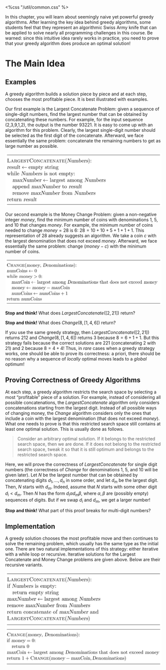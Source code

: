 <%css "/util/common.css" %>

In this chapter, you will learn about seemingly naive yet powerful 
greedy algorithms. After learning the key idea behind greedy algorithms, 
some students feel that they represent an algorithmic Swiss Army knife 
that can be applied to solve nearly all programming challenges in this course. 
Be warned: since this intuitive idea rarely works in practice, you need to 
prove that your greedy algorithm does produce an optimal solution!

# The Main Idea

## Examples

A greedy algorithm builds a solution piece by piece and at each step, 
chooses the most profitable piece. It is best illustrated with examples.

Our first example is the Largest Concatenate Problem: 
given a sequence of single-digit numbers, find the largest number that can 
be obtained by concatenating these numbers. For example, for the input 
sequence (2,3,9,1,2), the output is the number 93221. 
It is easy to come up with an algorithm for this problem. 
Clearly, the largest single-digit number should be selected as the 
first digit of the concatenate. Afterward, we face essentially the 
same problem: concatenate the remaining numbers to get as large number 
as possible.

<img src="../../images/greedy_1.png">

Our second example is the Money Change Problem: given a non-negative 
integer $money$, find the minimum number of coins with denominations 
$1$, $5$, and $10$ that changes $money$. For example, the minimum number of 
coins needed to change $money = 28$ is $6$: $28 = 10+10+5+1+1+1$. 
This representation of $28$ already suggests an algorithm. 
We take a coin $c$ with the largest denomination that does not exceed $money$. 
Afterward, we face essentially the same problem: change $(money − c)$ 
with the minimum number of coins.

<img src="../../images/greedy_2.png">

**Stop and think!** What does ${LargestConcatenate}([2, 21])$ return?

**Stop and think!** What does ${Change}(8, [1, 4, 6])$ return?

If you use the same greedy strategy, 
then ${LargestConcatenate}([2, 21])$ returns $212$ and 
${Change}(8, [1, 4, 6])$ returns $3$ because $8 = 6 + 1 + 1$. 
But this strategy fails because the correct solutions are $221$ 
(concatenating $2$ with $21$) and $2$ because $8 = 4 + 4$!
Thus, in *rare* cases when a greedy strategy works, one should 
be able to prove its correctness: a priori, there should be no 
reason why a sequence of *locally* optimal moves leads to a *global* optimum!

## Proving Correctness of Greedy Algorithms

At each step, a greedy algorithm restricts the search space by 
selecting a most “profitable” piece of a solution. For example, 
instead of considering all possible concatenations, the 
${LargestConcatenate}$ algorithm only considers concatenations 
starting from the largest digit. Instead of all possible ways of 
changing money, the ${Change}$ algorithm considers only the ones that 
include a coin with the largest denomination (that does not exceed $money$). 
What one needs to prove is that this restricted search space still 
contains at least one optimal solution. This is usually done as follows.

<blockquote>
Consider an arbitrary optimal solution. If it belongs to the restricted 
search space, then we are done. If it does not belong to the 
restricted search space, tweak it so that it is still optimum and 
belongs to the restricted search space.
</blockquote>

Here, we will prove the correctness of ${LargestConcatenate}$ 
for single digit numbers (the correctness of ${Change}$ for 
denominations $1$, $5$, and $10$ will be given 
later).
Let $N$ be the largest number that can be obtained by concatenating 
digits $d_1, \dotsc, d_n$ in some order, and let $d_m$ be the largest digit. 
Then, $N$ starts with $d_m$. Indeed, assume that $N$ starts with some 
other digit $d_i < d_m$. Then $N$ has the form 
$d_i\alpha d_m \beta$, where $\alpha, \beta$ are (possibly empty) 
sequences of digits. But if we swap $d_i$ and $d_m$, we get a larger number!

**Stop and think!** What part of this proof breaks for
multi-digit numbers?

## Implementation
A greedy solution chooses the most profitable move and then continues to 
solve the remaining problem, which usually has the same type as the initial 
one. There are two natural implementations
of this strategy: either iterative with a while loop or recursive. 
Iterative solutions for the Largest Concatenate and Money Change problems 
are given above. Below are their recursive variants.

<img src="../../images/greedy_4.png">

<img src="../../images/greedy_5.png">






